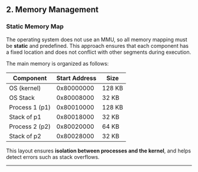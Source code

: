 ## 2. Memory Management

### Static Memory Map

The operating system does not use an MMU, so all memory mapping must be **static** and predefined. This approach ensures that each component has a fixed location and does not conflict with other segments during execution.

The main memory is organized as follows:

| Component       | Start Address  | Size   |
| --------------- | -------------- | ------ |
| OS (kernel)     | 0x80000000     | 128 KB |
| OS Stack        | 0x80008000     | 32 KB  |
| Process 1 (p1)  | 0x80010000     | 128 KB |
| Stack of p1     | 0x80018000     | 32 KB  |
| Process 2 (p2)  | 0x80020000     | 64 KB  |
| Stack of p2     | 0x80028000     | 32 KB  |

This layout ensures **isolation between processes and the kernel**, and helps detect errors such as stack overflows.

---
